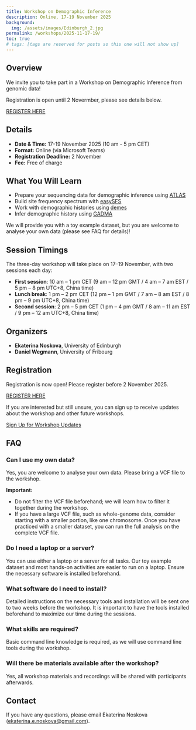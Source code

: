 ```yaml
---
title: Workshop on Demographic Inference
description: Online, 17-19 November 2025
background:
  img: /assets/images/Edinburgh_2.jpg
permalink: /workshops/2025-11-17-19/
toc: true
# tags: [tags are reserved for posts so this one will not show up]
---
```


## Overview
We invite you to take part in a Workshop on Demographic Inference from genomic data!

Registration is open until 2 Novermber, please see details below. 

<a class="btn btn-outline-success btn-lg" href="https://forms.gle/bfezUSh81jn7aJy27" role="button">REGISTER HERE</a>

## Details

* **Date & Time:** 17-19 November 2025 (10 am - 5 pm CET)
* **Format:** Online (via Microsoft Teams)
* **Registration Deadline:** 2 November
* **Fee:** Free of charge

## What You Will Learn

* Prepare your sequencing data for demographic inference using [ATLAS](https://bitbucket.org/wegmannlab/atlas)
* Build site frequency spectrum with [easySFS](https://github.com/isaacovercast/easySFS)
* Work with demographic histories using [demes](https://github.com/popsim-consortium/demes-python)
* Infer demographic history using [GADMA](https://github.com/ctlab/GADMA)

We will provide you with a toy example dataset, but you are welcome to analyse your own data (please see FAQ for details)!

## Session Timings

The three-day workshop will take place on 17–19 November, with two sessions each day:

* **First session**: 10 am – 1 pm CET (9 am – 12 pm GMT / 4 am – 7 am EST / 5 pm – 8 pm UTC+8, China time)
* **Lunch break**: 1 pm – 2 pm CET (12 pm – 1 pm GMT / 7 am – 8 am EST / 8 pm – 9 pm UTC+8, China time)
* **Second session**: 2 pm – 5 pm CET (1 pm – 4 pm GMT / 8 am – 11 am EST / 9 pm – 12 am UTC+8, China time)

## Organizers

* **Ekaterina Noskova**, University of Edinburgh
* **Daniel Wegmann**, University of Fribourg

## Registration

Registration is now open! Please register before 2 November 2025.

<a class="btn btn-outline-success btn-lg" href="https://forms.gle/bfezUSh81jn7aJy27" role="button">REGISTER HERE</a>

If you are interested but still unsure, you can sign up to receive updates about the workshop and other future workshops.

<a class="btn btn-outline-primary btn-lg" href="https://forms.gle/xD4518AKnFRWTTFMA" role="button">Sign Up for Workshop Updates</a>

## FAQ

### Can I use my own data?

Yes, you are welcome to analyse your own data.
Please bring a VCF file to the workshop.

**Important:** 
- Do not filter the VCF file beforehand; we will learn how to filter it together during the workshop.
- If you have a large VCF file, such as whole-genome data, consider starting with a smaller portion, like one chromosome. Once you have practiced with a smaller dataset, you can run the full analysis on the complete VCF file.

### Do I need a laptop or a server?

You can use either a laptop or a server for all tasks. Our toy example dataset and most hands-on activities are easier to run on a laptop. Ensure the necessary software is installed beforehand.

### What software do I need to install?

Detailed instructions on the necessary tools and installation will be sent one to two weeks before the workshop. It is important to have the tools installed beforehand to maximize our time during the sessions.

### What skills are required?

Basic command line knowledge is required, as we will use command line tools during the workshop.

### Will there be materials available after the workshop?

Yes, all workshop materials and recordings will be shared with participants afterwards.


## Contact

If you have any questions, please email Ekaterina Noskova ([ekaterina.e.noskova@gmail.com](mailto:ekaterina.e.noskova@gmail.com)).
